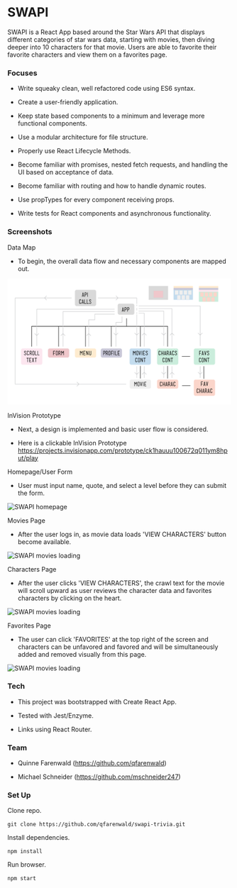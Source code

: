 # SWAPI

SWAPI is a React App based around the Star Wars API that displays different categories of star wars data, starting with movies, then diving deeper into 10 characters for that movie. Users are able to favorite their favorite characters and view them on a favorites page.

### Focuses

- Write squeaky clean, well refactored code using ES6 syntax.

- Create a user-friendly application.

- Keep state based components to a minimum and leverage more functional components.

- Use a modular architecture for file structure.

- Properly use React Lifecycle Methods.

- Become familiar with promises, nested fetch requests, and handling the UI based on acceptance of data.

- Become familiar with routing and how to handle dynamic routes.

- Use propTypes for every component receiving props.

- Write tests for React components and asynchronous functionality.

### Screenshots

Data Map
- To begin, the overall data flow and necessary components are mapped out.

![SWAPI data map](src/images/swapi_map.png)

InVision Prototype
- Next, a design is implemented and basic user flow is considered.

- Here is a clickable InVision Prototype
https://projects.invisionapp.com/prototype/ck1hauuu100672q011ym8hput/play

Homepage/User Form
- User must input name, quote, and select a level before they can submit the form.

![SWAPI homepage](src/images/swapi_form.png)

Movies Page
- After the user logs in, as movie data loads 'VIEW CHARACTERS' button become available.

![SWAPI movies loading](src/images/swapi_movies-loading.png)

Characters Page
- After the user clicks 'VIEW CHARACTERS', the crawl text for the movie will scroll upward as user reviews the character data and favorites characters by clicking on the heart.

![SWAPI movies loading](src/images/swapi_characters.png)

Favorites Page
- The user can click 'FAVORITES' at the top right of the screen and characters can be unfavored and favored and will be simultaneously added and removed visually from this page.

![SWAPI movies loading](src/images/swapi_favorites.png)

### Tech

- This project was bootstrapped with Create React App.

- Tested with Jest/Enzyme.

- Links using React Router.

### Team

- Quinne Farenwald (https://github.com/qfarenwald)

- Michael Schneider (https://github.com/mschneider247)

### Set Up

Clone repo.
```
git clone https://github.com/qfarenwald/swapi-trivia.git
```
Install dependencies.
```
npm install
```
Run browser.
```
npm start
```
